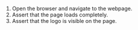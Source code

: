 1. Open the browser and navigate to the webpage.
2. Assert that the page loads completely.
3. Assert that the logo is visible on the page.